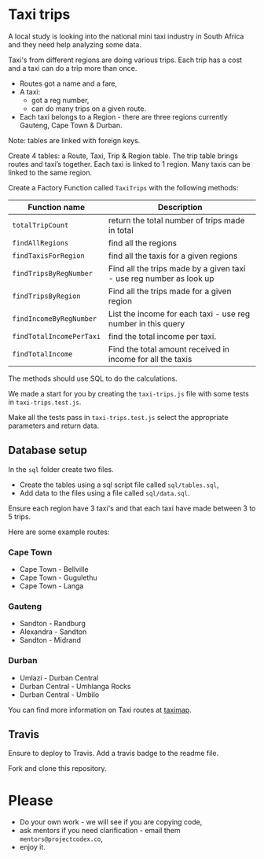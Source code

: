 # Taxi trips

A local study is looking into the national mini taxi industry in South Africa and they need help analyzing some data.

Taxi's from different regions are doing various trips. Each trip has a cost and a taxi can do a trip more than once.

* Routes got a name and a fare,
* A taxi: 
	* got a reg number, 
	* can do many trips on a given route.
* Each taxi belongs to a Region - there are three regions currently Gauteng, Cape Town & Durban.

Note: tables are linked with foreign keys.

Create 4 tables: a Route, Taxi, Trip & Region table. 
The trip table brings routes and taxi’s together.
Each taxi is linked to 1 region. Many taxis can be linked to the same region.

Create a Factory Function called `TaxiTrips` with the following methods:

Function name            | Description   
------------------------ | ---------------
`totalTripCount` 		 | return the total number of trips made in total               
`findAllRegions` 		     |  find all the regions              
`findTaxisForRegion` 	     |  find all the taxis for a given regions
`findTripsByRegNumber` 	 |  Find all the trips made by a given taxi - use reg number as look up
`findTripsByRegion` 	     |  Find all the trips made for a given region
`findIncomeByRegNumber`    |  List the income for each taxi - use reg number in this query
`findTotalIncomePerTaxi`   |  find the total income per taxi.
`findTotalIncome` 		 | Find the total amount received in income for all the taxis
	
The methods should use SQL to do the calculations.

We made a start for you by creating the `taxi-trips.js` file with some tests in `taxi-trips.test.js`.

Make all the tests pass in `taxi-trips.test.js` select the appropriate parameters and return data.

## Database setup

In the `sql` folder create two files.

* Create the tables using a sql script file called `sql/tables.sql`,
* Add data to the files using a file called `sql/data.sql`.

Ensure each region have 3 taxi's and that each taxi have made between 3 to 5 trips.

Here are some example routes:

### Cape Town

* Cape Town - Bellville
* Cape Town - Gugulethu
* Cape Town - Langa

### Gauteng

* Sandton - Randburg
* Alexandra - Sandton
* Sandton - Midrand

### Durban

* Umlazi - Durban Central
* Durban Central - Umhlanga Rocks
* Durban Central - Umbilo

You can find more information on Taxi routes at [taximap](http://taximap.co.za/).

## Travis

Ensure to deploy to Travis. Add a travis badge to the readme file.

Fork and clone this repository.

# Please

* Do your own work - we will see if you are copying code,
* ask mentors if you need clarification - email them `mentors@projectcodex.co`,
* enjoy it.

